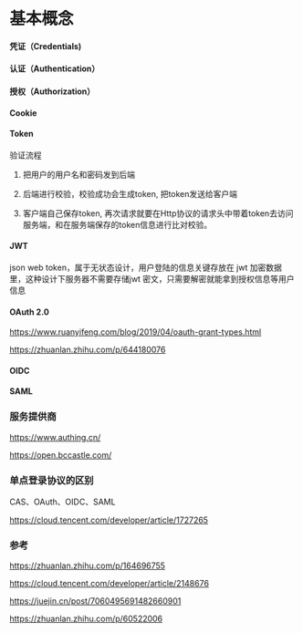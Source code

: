 # 基本概念



#### 凭证（Credentials)



#### 认证（Authentication）



#### 授权（Authorization）



#### Cookie



#### Token

验证流程

1. 把用户的用户名和密码发到后端

2. 后端进行校验，校验成功会生成token, 把token发送给客户端

3. 客户端自己保存token, 再次请求就要在Http协议的请求头中带着token去访问服务端，和在服务端保存的token信息进行比对校验。



#### JWT

json web token，属于无状态设计，用户登陆的信息关键存放在 jwt 加密数据里，这种设计下服务器不需要存储jwt 密文，只需要解密就能拿到授权信息等用户信息



#### OAuth 2.0 

https://www.ruanyifeng.com/blog/2019/04/oauth-grant-types.html

https://zhuanlan.zhihu.com/p/644180076



#### OIDC



#### SAML



### 服务提供商

https://www.authing.cn/

https://open.bccastle.com/



### 单点登录协议的区别

CAS、OAuth、OIDC、SAML

https://cloud.tencent.com/developer/article/1727265



### 参考

https://zhuanlan.zhihu.com/p/164696755

https://cloud.tencent.com/developer/article/2148676

https://juejin.cn/post/7060495691482660901

https://zhuanlan.zhihu.com/p/60522006

